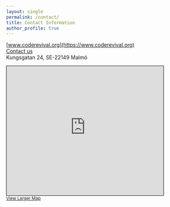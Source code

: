 ```yaml
---
layout: single
permalink: /contact/
title: Contact Information
author_profile: true
---
```


<i class="fas fa-home"></i> [www.coderevival.org](https://www.coderevival.org)<br/>
<i class="fas fa-envelope"></i> <a href="mailto:{{ site.email | encode_email }}" title="Email us">Contact us</a><br/>
<i class="fas fa-map-marker-alt"></i> Kungsgatan 24, SE-22149 Malmö<br/>

<iframe width="425" height="350" src="https://www.openstreetmap.org/export/embed.html?bbox=13.004894256591799%2C55.59938383251793%2C13.0198073387146%2C55.60463276940971&amp;layer=mapnik" style="border: 1px solid black"></iframe><br/><small><a href="https://www.openstreetmap.org/#map=17/55.60201/13.01235">View Larger Map</a></small>

